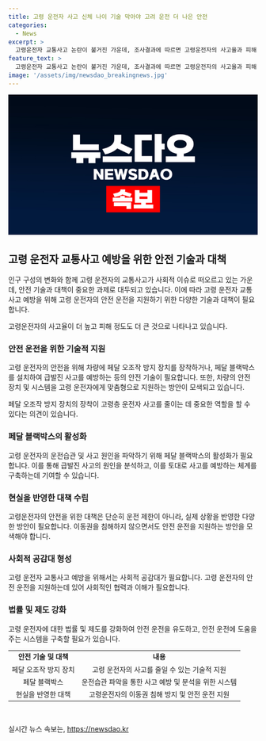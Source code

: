 ```yaml
---
title: 고령 운전자 사고 신체 나이 기술 막아야 고려 운전 더 나은 안전
categories:
  - News
excerpt: >
  고령운전자 교통사고 논란이 불거진 가운데, 조사결과에 따르면 고령운전자의 사고율과 피해 정도가 높은 것으로 나타났습니다. 하지만 일부에서는 고령 운전자의 사고를 과도하게 일반화하는 것에 대해 우려를 표현하며, 페달 오조작 방지 장치 등을 활용하여 고령층 사고 예방에 노력할 필요성을 강조했습니다. 또한 급발진 논란에 대비해 페달 블랙박스를 설치하는 주장도 나오고 있습니다. 고령운전자 문제에 대한 현실적 대책 모색이 필요한 시점이라는 지적도 제기되고 있습니다.
feature_text: >
  고령운전자 교통사고 논란이 불거진 가운데, 조사결과에 따르면 고령운전자의 사고율과 피해 정도가 높은 것으로 나타났습니다. 하지만 일부에서는 고령 운전자의 사고를 과도하게 일반화하는 것에 대해 우려를 표현하며, 페달 오조작 방지 장치 등을 활용하여 고령층 사고 예방에 노력할 필요성을 강조했습니다. 또한 급발진 논란에 대비해 페달 블랙박스를 설치하는 주장도 나오고 있습니다. 고령운전자 문제에 대한 현실적 대책 모색이 필요한 시점이라는 지적도 제기되고 있습니다.
image: '/assets/img/newsdao_breakingnews.jpg'
---
```


<p><img src="/assets/img/newsdao_breakingnews.jpg" alt="pcversion 속보" /></p>

<h2 data-ke-size="size26">고령 운전자 교통사고 예방을 위한 안전 기술과 대책</h2>

<p>인구 구성의 변화와 함께 고령 운전자의 교통사고가 사회적 이슈로 떠오르고 있는 가운데, 안전 기술과 대책이 중요한 과제로 대두되고 있습니다. 이에 따라 고령 운전자 교통사고 예방을 위해 고령 운전자의 안전 운전을 지원하기 위한 다양한 기술과 대책이 필요합니다.</p>

<p data-ke-size="size16">고령운전자의 사고율이 더 높고 피해 정도도 더 큰 것으로 나타나고 있습니다.</p>

<h3>안전 운전을 위한 기술적 지원</h3>

<p>고령 운전자의 안전을 위해 차량에 페달 오조작 방지 장치를 장착하거나, 페달 블랙박스를 설치하여 급발진 사고를 예방하는 등의 안전 기술이 필요합니다. 또한, 차량의 안전 장치 및 시스템을 고령 운전자에게 맞춤형으로 지원하는 방안이 모색되고 있습니다.</p>

<p data-ke-size="size16">페달 오조작 방지 장치의 장착이 고령층 운전자 사고를 줄이는 데 중요한 역할을 할 수 있다는 의견이 있습니다.</p>

<h3>페달 블랙박스의 활성화</h3>

<p>고령 운전자의 운전습관 및 사고 원인을 파악하기 위해 페달 블랙박스의 활성화가 필요합니다. 이를 통해 급발진 사고의 원인을 분석하고, 이를 토대로 사고를 예방하는 체계를 구축하는데 기여할 수 있습니다.</p>

<h3>현실을 반영한 대책 수립</h3>

<p>고령운전자의 안전을 위한 대책은 단순히 운전 제한이 아니라, 실제 상황을 반영한 다양한 방안이 필요합니다. 이동권을 침해하지 않으면서도 안전 운전을 지원하는 방안을 모색해야 합니다.</p>

<h3>사회적 공감대 형성</h3>

<p>고령 운전자 교통사고 예방을 위해서는 사회적 공감대가 필요합니다. 고령 운전자의 안전 운전을 지원하는데 있어 사회적인 협력과 이해가 필요합니다. </p>

<h3>법률 및 제도 강화</h3>

<p>고령 운전자에 대한 법률 및 제도를 강화하여 안전 운전을 유도하고, 안전 운전에 도움을 주는 시스템을 구축할 필요가 있습니다.</p>

<table>
  <tr>
    <td style="text-align: center; height: 17px;"><b>안전 기술 및 대책</b></td>
    <td style="text-align: center; height: 17px;"><b>내용</b></td>
  </tr>
  <tr>
    <td style="text-align: center; height: 17px;">페달 오조작 방지 장치</td>
    <td style="text-align: center; height: 17px;">고령 운전자의 사고를 줄일 수 있는 기술적 지원</td>
  </tr>
  <tr>
    <td style="text-align: center; height: 17px;">페달 블랙박스</td>
    <td style="text-align: center; height: 17px;">운전습관 파악을 통한 사고 예방 및 분석을 위한 시스템</td>
  </tr>
  <tr>
    <td style="text-align: center; height: 17px;">현실을 반영한 대책</td>
    <td style="text-align: center; height: 17px;">고령운전자의 이동권 침해 방지 및 안전 운전 지원</td>
  </tr>
</table>

<p data-ke-size="size16">&nbsp;</p>
실시간 뉴스 속보는, <a href="https://newsdao.kr" rel="dofollow">https://newsdao.kr</a>


